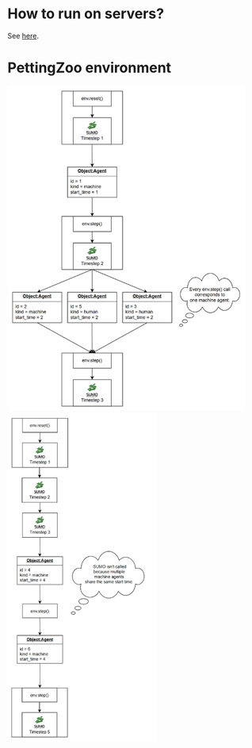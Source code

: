 # How to run on servers?

See [here](server_scripts/how_to.md).

# PettingZoo environment

<p float="left">
  <img src="images/multiple_humans_timesteps.png" alt="Image 1" width="480" />
  <img src="images/multiple_machines_timesteps.png" alt="Image 2"  width="300" />
</p>

<!--

# Training setting

## Number of agents
- 8 agents
- Humans: 4 | AVs: 4 
- Humans: Gawron | AVs: PPO / SAC
## AVs' objective
- **Selfish**: Minimize own travel time.
## Training episodes
- 10000 episodes, 3 phases
- Phase 1 (**Human Learning**) : Starts in episode 0
    - Humans: 8
    - Only humans learn.
- Phase 2 (**Mutation**) : Starts in episode 100
    - Humans: 4  AVs: 4 
    - Only machines learn.
## Training duration
- ~1.30 hours
## Hardware
- Anastasia's PC

<br><br><br>

# Results
#### *All plots smoothed by n=50*

## Travel times (in minutes)
![](readme_plots/travel_times.png)


## Distribution of Travel Times
![](readme_plots/tt_dist.png)


## Collected Mean Rewards
![](readme_plots/rewards.png)


## Mean Losses of DNNs of AVs 
#### (Throughout their learning)
![](readme_plots/losses.png)


## Simulation Timesteps
![](readme_plots/simulation_length.png)


## Picked Actions for OD Pairs
![](readme_plots/actions.png)


## Action Selection Shifts After Mutation
![](readme_plots/actions_shifts.png)-->
